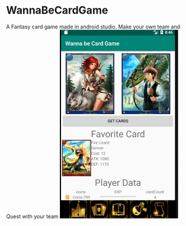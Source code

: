 # WannaBeCardGame
A Fantasy card game made in android studio. Make your own team and Quest with your team
<img src = "screenShots/Screen Shot 2020-02-10 at 8.46.12 PM.png">
